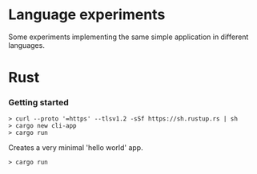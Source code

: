 # Language experiments

Some experiments implementing the same simple application in different languages.

# Rust

### Getting started

```shell
> curl --proto '=https' --tlsv1.2 -sSf https://sh.rustup.rs | sh
> cargo new cli-app
> cargo run
```

Creates a very minimal 'hello world' app.

```shell
> cargo run
```
